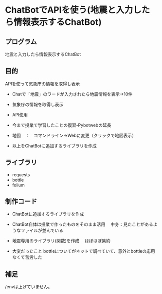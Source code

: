 # ChatBotでAPIを使う(地震と入力したら情報表示するChatBot)


## プログラム
地震と入力したら情報表示するChatBot


## 目的
APIを使って気象庁の情報を取得し表示
- Chatで「地震」のワードが入力されたら地震情報を表示→10件
- 気象庁の情報を取得し表示

- API使用
- 今まで授業で学習したことの復習-Pybotwebの延長
- 地図　：　コマンドライン→Webに変更（クリックで地図表示）
- 以上をChatBotに追加するライブラリを作成

## ライブラリ
- requests
- bottle
- folium

## 制作コード
- ChatBotに追加するライブラリを作成
- ChatBot自体は授業で作ったものをそのまま活用
　中身：見たことがあるようなファイルが並んでいる

- 地震専用のライブラリ(関数)を作成
　ほぼほぼ集約



- 大変だったこと
bottleについてがネットで調べていて、意外とbottleの応用なくて苦労した

## 補足
/envは上げていません。
